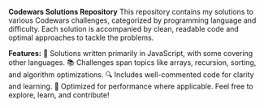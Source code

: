 **Codewars Solutions Repository**
This repository contains my solutions to various Codewars challenges, categorized by programming language and difficulty. Each solution is accompanied by clean, readable code and optimal approaches to tackle the problems.

**Features:**
🌟 Solutions written primarily in JavaScript, with some covering other languages.
📚 Challenges span topics like arrays, recursion, sorting, and algorithm optimizations.
🔍 Includes well-commented code for clarity and learning.
🚀 Optimized for performance where applicable.
Feel free to explore, learn, and contribute!
